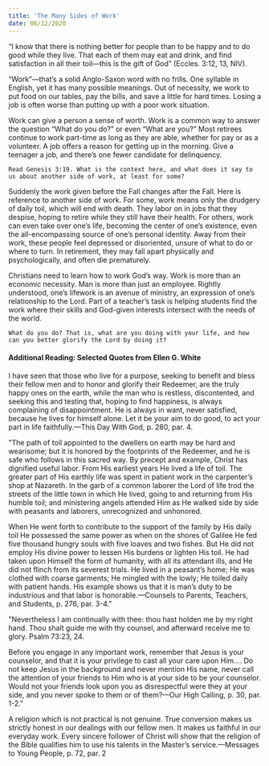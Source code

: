 ```yaml
---
title: 'The Many Sides of Work'
date: 06/12/2020
---
```


“I know that there is nothing better for people than to be happy and to do good while they live. That each of them may eat and drink, and find satisfaction in all their toil—this is the gift of God” (Eccles. 3:12, 13, NIV).

“Work”—that’s a solid Anglo-Saxon word with no frills. One syllable in English, yet it has many possible meanings. Out of necessity, we work to put food on our tables, pay the bills, and save a little for hard times. Losing a job is often worse than putting up with a poor work situation.

Work can give a person a sense of worth. Work is a common way to answer the question “What do you do?” or even “What are you?” Most retirees continue to work part-time as long as they are able, whether for pay or as a volunteer. A job offers a reason for getting up in the morning. Give a teenager a job, and there’s one fewer candidate for delinquency.

`Read Genesis 3:19. What is the context here, and what does it say to us about another side of work, at least for some?`

Suddenly the work given before the Fall changes after the Fall. Here is reference to another side of work. For some, work means only the drudgery of daily toil, which will end with death. They labor on in jobs that they despise, hoping to retire while they still have their health. For others, work can even take over one’s life, becoming the center of one’s existence, even the all-encompassing source of one’s personal identity. Away from their work, these people feel depressed or disoriented, unsure of what to do or where to turn. In retirement, they may fall apart physically and psychologically, and often die prematurely.

Christians need to learn how to work God’s way. Work is more than an economic necessity. Man is more than just an employee. Rightly understood, one’s lifework is an avenue of ministry, an expression of one’s relationship to the Lord. Part of a teacher’s task is helping students find the work where their skills and God-given interests intersect with the needs of the world.

`What do you do? That is, what are you doing with your life, and how can you better glorify the Lord by doing it?`

#### Additional Reading: Selected Quotes from Ellen G. White

I have seen that those who live for a purpose, seeking to benefit and bless their fellow men and to honor and glorify their Redeemer, are the truly happy ones on the earth, while the man who is restless, discontented, and seeking this and testing that, hoping to find happiness, is always complaining of disappointment. He is always in want, never satisfied, because he lives for himself alone. Let it be your aim to do good, to act your part in life faithfully.—This Day With God, p. 280, par. 4.

"The path of toil appointed to the dwellers on earth may be hard and wearisome; but it is honored by the footprints of the Redeemer, and he is safe who follows in this sacred way. By precept and example, Christ has dignified useful labor. From His earliest years He lived a life of toil. The greater part of His earthly life was spent in patient work in the carpenter’s shop at Nazareth. In the garb of a common laborer the Lord of life trod the streets of the little town in which He lived, going to and returning from His humble toil; and ministering angels attended Him as He walked side by side with peasants and laborers, unrecognized and unhonored.

When He went forth to contribute to the support of the family by His daily toil He possessed the same power as when on the shores of Galilee He fed five thousand hungry souls with five loaves and two fishes. But He did not employ His divine power to lessen His burdens or lighten His toil. He had taken upon Himself the form of humanity, with all its attendant ills, and He did not flinch from its severest trials. He lived in a peasant’s home; He was clothed with coarse garments; He mingled with the lowly; He toiled daily with patient hands. His example shows us that it is man’s duty to be industrious and that labor is honorable.—Counsels to Parents, Teachers, and Students, p. 276, par. 3-4."

"Nevertheless I am continually with thee: thou hast holden me by my right hand. Thou shalt guide me with thy counsel, and afterward receive me to glory. Psalm 73:23, 24.

Before you engage in any important work, remember that Jesus is your counselor, and that it is your privilege to cast all your care upon Him.... Do not keep Jesus in the background and never mention His name, never call the attention of your friends to Him who is at your side to be your counselor. Would not your friends look upon you as disrespectful were they at your side, and you never spoke to them or of them?—Our High Calling, p. 30, par. 1-2."

A religion which is not practical is not genuine. True conversion makes us strictly honest in our dealings with our fellow men. It makes us faithful in our everyday work. Every sincere follower of Christ will show that the religion of the Bible qualifies him to use his talents in the Master’s service.—Messages to Young People, p. 72, par. 2